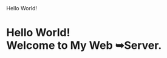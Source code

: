 <html>
<head>
<tittle>Hello World!</title>
</head>
<body>
<h1 style=”text-align: center”>Hello World!<br/>Welcome to My Web
➥Server.</h1>
</body>
</html>

